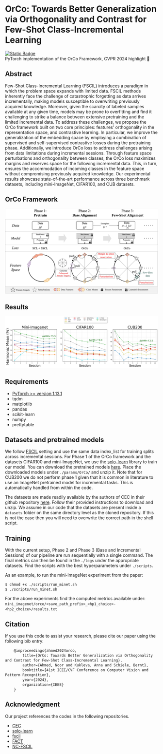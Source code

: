 # OrCo: Towards Better Generalization via Orthogonality and Contrast for Few-Shot Class-Incremental Learning

[![Static Badge](https://img.shields.io/badge/arxiv-orco-red)](https://arxiv.org/abs/2403.18550)\
PyTorch implementation of the OrCo Framework, CVPR 2024 highlight  🎉 


## Abstract
Few-Shot Class-Incremental Learning (FSCIL) introduces a paradigm in which the problem space expands with limited data. FSCIL methods inherently face the challenge of catastrophic forgetting as data arrives incrementally, making models susceptible to overwriting previously acquired knowledge. Moreover, given the scarcity of labeled samples available at any given time, models may be prone to overfitting and find it challenging to strike a balance between extensive pretraining and the limited incremental data. To address these challenges, we propose the OrCo framework built on two core principles: features' orthogonality in the representation space, and contrastive learning. In particular, we improve the generalization of the embedding space by employing a combination of supervised and self-supervised contrastive losses during the pretraining phase. Additionally, we introduce OrCo loss to address challenges arising from data limitations during incremental sessions. Through feature space perturbations and orthogonality between classes, the OrCo loss maximizes margins and reserves space for the following incremental data. This, in turn, ensures the accommodation of incoming classes in the feature space without compromising previously acquired knowledge. Our experimental results showcase state-of-the-art performance across three benchmark datasets, including mini-ImageNet, CIFAR100, and CUB datasets.

## OrCo Framework

<img src='./figures/OrCo-pipeline.jpg'>

## Results

<img src='./figures/sota_fig_all.png'>

## Requirements
- [PyTorch >= version 1.13.1](https://pytorch.org)
- tqdm
- matplotlib
- pandas
- scikit-learn
- numpy
- prettytable

## Datasets and pretrained models
We follow [FSCIL](https://github.com/xyutao/fscil) setting and use the same data index_list for training splits across incremental sessions. 
For Phase 1 of the OrCo framework and the datasets CIFAR100 and mini-ImageNet, we use the [solo-learn](https://github.com/vturrisi/solo-learn) library to train our model. You can download the pretrained models [here](https://drive.google.com/drive/folders/1bn7U5bWtGmubv_zIvyBwOMlBKFOFwquI?usp=sharing). Place the downloaded models under `./params/OrCo/` and unzip it. Note that for CUB200 we do not perform phase 1 given that it is common in literature to use an ImageNet pretrained model for incremental tasks. This is automatically handled from within the code.

The datasets are made readily available by the authors of CEC in their github repository [here](https://github.com/icoz69/CEC-CVPR2021?tab=readme-ov-file#datasets-and-pretrained-models). Follow their provided instructions to download and unzip. We assume in our code that the datasets are present inside a `datasets` folder on the same directory level as the cloned repository. If this is not the case then you will need to overwrite the correct path in the shell script.

## Training

With the current setup, Phase 2 and Phase 3 (Base and Incremental Sessions) of our pipeline are run sequentially with a single command. The final metrics can then be found in the `./logs` under the appropriate datasets. Find the scripts with the best hyperparameters under `./scripts`. 

As an example, to run the mini-ImageNet experiment from the paper:

    $ chmod +x ./scripts/run_minet.sh
    $ ./scripts/run_minet.sh

For the above experiments find the computed metrics available under: `mini_imagenet/orco/<save_path_prefix>_<hp1_choice>-<hp2_choice>/results.txt`

## Citation
If you use this code to assist your research, please cite our paper using the following bib entry:

        @inproceedings{ahmed2024orco,
            title={OrCo: Towards Better Generalization via Orthogonality and Contrast for Few-Shot Class-Incremental Learning},
            author={Ahmed, Noor and Kukleva, Anna and Schiele, Bernt},
            booktitle={41st IEEE/CVF Conference on Computer Vision and Pattern Recognition},
            year={2024},
            organization={IEEE}
        }

## Acknowledgment
Our project references the codes in the following repositories.

- [CEC](https://github.com/icoz69/CEC-CVPR2021)
- [solo-learn](https://github.com/vturrisi/solo-learn)
- [fscil](https://github.com/xyutao/fscil)
- [FACT](https://github.com/zhoudw-zdw/CVPR22-Fact)
- [NC-FSCIL](https://github.com/NeuralCollapseApplications/FSCIL)
